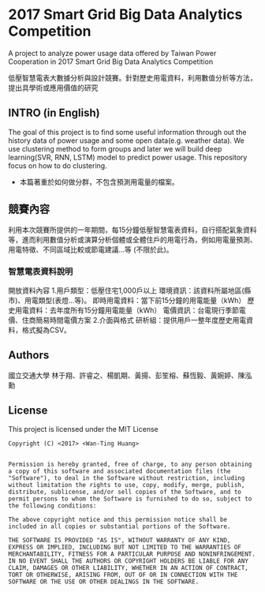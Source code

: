 # 2017 Smart Grid Big Data Analytics Competition 

A project to analyze power usage data offered by Taiwan Power Cooperation in 2017 Smart Grid Big Data Analytics Competition

低壓智慧電表大數據分析與設計競賽。針對歷史用電資料，利用數值分析等方法，提出具學術或應用價值的研究

## INTRO (in English)

The goal of this project is to find some useful information through out the history data of power usage and some open data(e.g. weather data).
We use clustering method to form groups and later we will build deep learning(SVR, RNN, LSTM) model to predict power usage.
This repository focus on how to do clustering.

* 本篇著重於如何做分群，不包含預測用電量的檔案。

## 競賽內容

利用本次競賽所提供的一年期間，每15分鐘低壓智慧電表資料，自行搭配氣象資料等，進而利用數值分析或演算分析個體或全體住戶的用電行為，例如用電量預測、用電特徵、不同區域比較或節電建議…等 (不限於此)。

### 智慧電表資料說明

開放資料內容
1.用戶類型：低壓住宅1,000戶以上
環境資訊：該資料所屬地區(縣市)、用電類型(表燈…等)。
即時用電資料：當下前15分鐘的用電能量（kWh）
歷史用電資料：去年度所有15分鐘用電能量（kWh）
電價資訊：台電現行季節電價、住商簡易時間電價方案
2.介面與格式
研析組：提供用戶一整年度歷史用電資料，格式擬為CSV。


## Authors

國立交通大學 林于翔、許睿之、楊凱期、黃揚、彭笙榕、蘇恆毅、黃婉婷、陳泓勳

## License

This project is licensed under the MIT License

    Copyright (C) <2017> <Wan-Ting Huang>


    Permission is hereby granted, free of charge, to any person obtaining a copy of this software and associated documentation files (the "Software"), to deal in the Software without restriction, including without limitation the rights to use, copy, modify, merge, publish, distribute, sublicense, and/or sell copies of the Software, and to permit persons to whom the Software is furnished to do so, subject to the following conditions:

    The above copyright notice and this permission notice shall be included in all copies or substantial portions of the Software.

    THE SOFTWARE IS PROVIDED "AS IS", WITHOUT WARRANTY OF ANY KIND, EXPRESS OR IMPLIED, INCLUDING BUT NOT LIMITED TO THE WARRANTIES OF MERCHANTABILITY, FITNESS FOR A PARTICULAR PURPOSE AND NONINFRINGEMENT. IN NO EVENT SHALL THE AUTHORS OR COPYRIGHT HOLDERS BE LIABLE FOR ANY CLAIM, DAMAGES OR OTHER LIABILITY, WHETHER IN AN ACTION OF CONTRACT, TORT OR OTHERWISE, ARISING FROM, OUT OF OR IN CONNECTION WITH THE SOFTWARE OR THE USE OR OTHER DEALINGS IN THE SOFTWARE.
